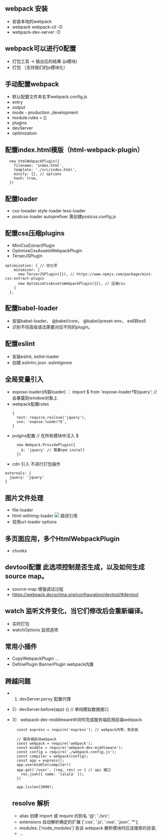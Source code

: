 ## webpack 安装
- 安装本地的webpack
- webpack webpack-cli -D
- webpack-dev-server -D

## webpack可以进行0配置
- 打包工具 -> 输出后的结果 (js模块)
- 打包 （支持我们的js模块化）

## 手动配置webpack
- 默认配置文件夹名字webpack.config.js
- entry
- output
- mode - production ,development
- module.rules = []
- plugins
- devServer
- optimization

## 配置index.html模版（html-webpack-plugin）
```
  new htmlWebpackPlugin({
    filename: 'index.html',
    template: './src/index.html',
    minify: {}, // options
    hash: true,
  })
```

## 配置loader
- css-looader style-loader  less-loader
- postcss-loader autoprefixer 需创建postcss.config.js

## 配置css压缩plugins
- MiniCssExtractPlugin
- OptimizeCssAssetsWebpackPlugin
- TerserJSPlugin
```
optimization: { // 优化项
    minimizer: [
      new TerserJSPlugin({}), // https://www.npmjs.com/package/mini-css-extract-plugin
      new OptimizeCssAssetsWebpackPlugin({}), // 压缩css
    ]
  },
```

## 配置babel-loader
- 安装babel-loader， @babel/core， @babel/preset-env， es6转es5
- 识别不同高级语法需要对应不同的plugin。

## 配置eslint
- 安装eslint, eslint-loader
- 创建.eslintrc.josn  .eslintignore

## 全局变量引入
- expose-loader(内联loader) ： import $ from 'expose-loader?$!jquery'; //会暴露到window对象上
- webpack配置rules 
  ```
  {
    test: require.reslove('jquery'),
    use: 'expose-loader?$',
  }
  ```
- pulgins配置 // 在所有模块中注入 $
  ```
    new Webpack.ProvidePlugin({
      $: 'jquery' // 需要npm install
    })
  ```
- cdn 引入 不进行打包操作
 ```
 externals: {
   jquery: 'jquery'
 }
 ```

 ## 图片文件处理
 - file-loader 
 - html-withimg-loader <img src='url' /> 路径引用
 - 现用url-loader options


 ## 多页面应用，多个HtmlWebpackPlugin
 - chunks

## devtool配置 此选项控制是否生成，以及如何生成 source map。
- source-map  增强调试过程
- https://webpack.docschina.org/configuration/devtool/#devtool

## watch 监听文件变化，当它们修改后会重新编译。
- 实时打包
- watchOptions 监控选项

## 常用小插件
- CopyWebpackPlugin ...
- DefinePlugin BannerPlugin webpack内置

## 跨越问题
- 1) devServer.porxy 配置代理
- 2）devServer.before(app) {} // 单纯模拟数据接口
- 3） webpack-dev-middleware中间件完成服务端启用前端webpack
  ```
    const express = require('express'); // webpack内带，免安装

    // 服务端启动webpack
    const webpack = require('webpack');
    const middle = require('webpack-dev-middleware');
    const config = require('./webpack.config.js');
    const compiler = webpack(config);
    const app = express();
    app.use(middle(compiler))
    app.get('/user', (req, res) => { // api 接口
      res.json({ name: 'lalala' });
    })

    app.listen(3000);
  ```

  ## resolve 解析
  - alias 创建 import 或 require 的别名 '@': './src';
  - extensions 自动解析确定的扩展 ['.css', '.js', '.vue', '.json', '*'];
  - modules: ['node_modules'] 告诉 webpack 解析模块时应该搜索的目录;
  - ...
